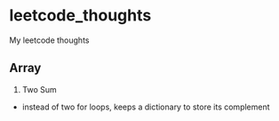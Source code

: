 # leetcode_thoughts
My leetcode thoughts

## Array
1. Two Sum
* instead of two for loops, keeps a dictionary to store its complement
